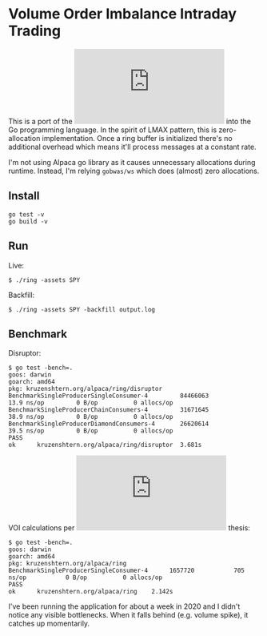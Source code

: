 # Volume Order Imbalance Intraday Trading

This is a port of the ![LMAX
Disruptor](https://lmax-exchange.github.io/disruptor/disruptor.html)
into the Go programming language. In the spirit of LMAX pattern, this
is zero-allocation implementation. Once a ring buffer is initialized
there's no additional overhead which means it'll process messages at a
constant rate.

I'm not using Alpaca go library as it causes unnecessary allocations
during runtime. Instead, I'm relying `gobwas/ws` which does (almost)
zero allocations.

## Install

```
go test -v
go build -v
```

## Run

Live:
```
$ ./ring -assets SPY
```

Backfill:
```
$ ./ring -assets SPY -backfill output.log
```

## Benchmark

Disruptor:
```
$ go test -bench=.
goos: darwin
goarch: amd64
pkg: kruzenshtern.org/alpaca/ring/disruptor
BenchmarkSingleProducerSingleConsumer-4     	84466063	        13.9 ns/op	       0 B/op	       0 allocs/op
BenchmarkSingleProducerChainConsumers-4     	31671645	        38.9 ns/op	       0 B/op	       0 allocs/op
BenchmarkSingleProducerDiamondConsumers-4   	26620614	        39.5 ns/op	       0 B/op	       0 allocs/op
PASS
ok  	kruzenshtern.org/alpaca/ring/disruptor	3.681s
```

VOI calculations per ![Order Imbalance Based Strategy in
High Frequency
Trading](https://www.palmislandtraders.com/econ136/hftois.pdf) thesis:
```
$ go test -bench=.
goos: darwin
goarch: amd64
pkg: kruzenshtern.org/alpaca/ring
BenchmarkSingleProducerSingleConsumer-4   	 1657720	       705 ns/op	       0 B/op	       0 allocs/op
PASS
ok  	kruzenshtern.org/alpaca/ring	2.142s
```

I've been running the application for about a week in 2020 and I
didn't notice any visible bottlenecks. When it falls behind (e.g.
volume spike), it catches up momentarily.
